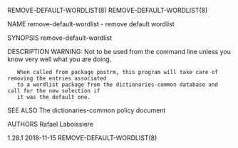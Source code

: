 REMOVE-DEFAULT-WORDLIST(8)                                                  REMOVE-DEFAULT-WORDLIST(8)

NAME
       remove-default-wordlist - remove default wordlist

SYNOPSIS
        remove-default-wordlist <package>

DESCRIPTION
       WARNING: Not to be used from the command line unless you know very well what you are doing.

       When called from package postrm, this program will take care of removing the entries associated
       to a wordlist package from the dictionaries-common database and call for the new selection if
       it was the default one.

SEE ALSO
       The dictionaries-common policy document

AUTHORS
       Rafael Laboissiere

1.28.1                                        2018-11-15                    REMOVE-DEFAULT-WORDLIST(8)
